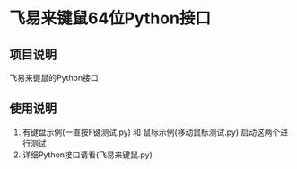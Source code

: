 # 飞易来键鼠64位Python接口

## 项目说明
飞易来键鼠的Python接口

## 使用说明
1. 有键盘示例(一直按F键测试.py) 和 鼠标示例(移动鼠标测试.py) 启动这两个进行测试
2. 详细Python接口请看(飞易来键鼠.py)

